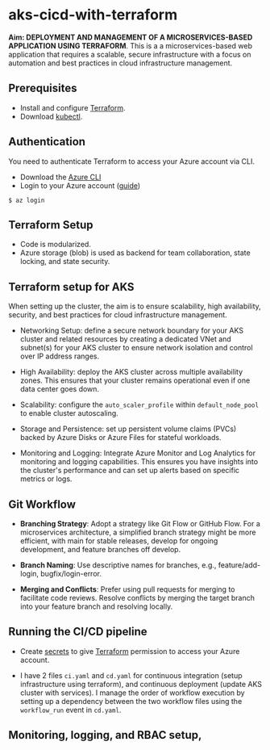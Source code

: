 # aks-cicd-with-terraform
**Aim: DEPLOYMENT AND MANAGEMENT OF A MICROSERVICES-BASED APPLICATION USING TERRAFORM**.
This is a  a microservices-based web application that requires a scalable, secure infrastructure with a focus on automation and best practices in cloud infrastructure management. 

## Prerequisites
- Install and configure [Terraform](https://developer.hashicorp.com/terraform/install).
- Download [kubectl](https://kubernetes.io/releases/download/).

## Authentication
You need to authenticate Terraform to access your Azure account via CLI.
- Download the [Azure CLI](https://learn.microsoft.com/en-us/cli/azure/install-azure-cli-macos#install-with-homebrew)
- Login to your Azure account ([guide](https://registry.terraform.io/providers/hashicorp/azurerm/latest/docs/guides/service_principal_client_secret))
```
$ az login
```

## Terraform Setup
- Code is modularized.
- Azure storage (blob) is used as backend for team collaboration, state locking, and state security.

## Terraform setup for AKS
When setting up the cluster, the aim is to ensure scalability, high availability, security, and best practices for cloud infrastructure management.
- Networking Setup: define a secure network boundary for your AKS cluster and related resources by creating a dedicated VNet and subnet(s) for your AKS cluster to ensure network isolation and control over IP address ranges.

- High Availability: deploy the AKS cluster across multiple availability zones. This ensures that your cluster remains operational even if one data center goes down.

- Scalability: configure the ```auto_scaler_profile``` within ```default_node_pool``` to enable cluster autoscaling.

- Storage and Persistence: set up persistent volume claims (PVCs) backed by Azure Disks or Azure Files for stateful workloads.

- Monitoring and Logging: Integrate Azure Monitor and Log Analytics for monitoring and logging capabilities. This ensures you have insights into the cluster's performance and can set up alerts based on specific metrics or logs.

## Git Workflow
- **Branching Strategy**: Adopt a strategy like Git Flow or GitHub Flow. For a microservices architecture, a simplified branch strategy might be more efficient, with main for stable releases, develop for ongoing development, and feature branches off develop.

- **Branch Naming**: Use descriptive names for branches, e.g., feature/add-login, bugfix/login-error.

- **Merging and Conflicts**: Prefer using pull requests for merging to facilitate code reviews. Resolve conflicts by merging the target branch into your feature branch and resolving locally.

## Running the CI/CD pipeline
- Create [secrets](https://learn.microsoft.com/en-us/azure/developer/github/connect-from-azure?tabs=azure-portal%2Clinux) to give [Terraform](https://registry.terraform.io/providers/hashicorp/azurerm/latest/docs/guides/service_principal_client_secret.html) permission to access your Azure account.

- I have 2 files ```ci.yaml``` and ```cd.yaml``` for continuous integration (setup infrastructure using terraform), and continuous deployment (update AKS cluster with services).
I manage the order of workflow execution by setting up a dependency between the two workflow files using the ```workflow_run``` event in ```cd.yaml```.

## Monitoring, logging, and RBAC setup,